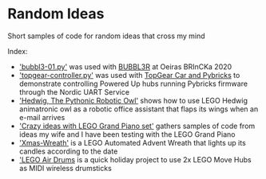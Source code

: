 # Random Ideas
Short samples of code for random ideas that cross my mind

Index:

- ['bubbl3-01.py'](https://github.com/JorgePe/randomideas/blob/master/blubbl3-01.py) was used with [BUBBL3R](https://youtu.be/xt192bN5Yfk) at Oeiras BRInCKa 2020
- ['topgear-controller.py'](https://github.com/JorgePe/randomideas/blob/master/topgear-controller.py) was used with [TopGear Car and Pybricks](https://youtu.be/zvy0BS-2rJE) to demonstrate controlling Powered Up hubs running Pybricks firmware through the Nordic UART Service
- ['Hedwig, The Pythonic Robotic Owl'](https://github.com/JorgePe/randomideas/blob/master/Hedwig/README.md) shows how to use LEGO Hedwig animatronic owl as a robotic office assistant that flaps its wings when an e-mail arrives
- ['Crazy ideas with LEGO Grand Piano set'](https://github.com/JorgePe/randomideas/tree/master/GrandPiano) gathers samples of code from ideas my wife and I have been testing with the LEGO Grand Piano
- ['Xmas-Wreath'](https://github.com/JorgePe/randomideas/tree/master/Xmas-Wreath) is a LEGO Automated Advent Wreath that lights up its candles according to the date
- ['LEGO Air Drums](https://github.com/JorgePe/randomideas/tree/master/AirDrums) is a quick holiday project to use 2x LEGO Move Hubs as MIDI wireless drumsticks
